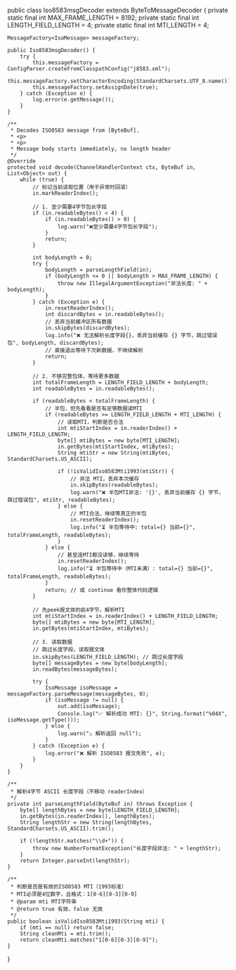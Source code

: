 public class Iso8583msgDecoder extends ByteToMessageDecoder {
    private static final int MAX_FRAME_LENGTH = 8192;
    private static final int LENGTH_FIELD_LENGTH = 4;
    private static final int MTI_LENGTH = 4;

    MessageFactory<IsoMessage> messageFactory;

    public Iso8583msgDecoder() {
        try {
            this.messageFactory = ConfigParser.createFromClasspathConfig("j8583.xml");
            this.messageFactory.setCharacterEncoding(StandardCharsets.UTF_8.name());
            this.messageFactory.setAssignDate(true);
        } catch (Exception e) {
            log.error(e.getMessage());
        }
    }

    /**
     * Decodes ISO8583 message from [ByteBuf].
     * <p>
     * <p>
     * Message body starts immediately, no length header
     */
    @Override
    protected void decode(ChannelHandlerContext ctx, ByteBuf in, List<Object> out) {
        while (true) {
            // 标记当前读取位置（用于异常时回滚）
            in.markReaderIndex();

            // 1. 至少需要4字节包长字段
            if (in.readableBytes() < 4) {
                if (in.readableBytes() > 0) {
                    log.warn("❌至少需要4字节包长字段");
                }
                return;
            }

            int bodyLength = 0;
            try {
                bodyLength = parseLengthField(in);
                if (bodyLength <= 0 || bodyLength > MAX_FRAME_LENGTH) {
                    throw new IllegalArgumentException("非法长度: " + bodyLength);
                }
            } catch (Exception e) {
                in.resetReaderIndex();
                int discardBytes = in.readableBytes();
                // 丢弃当前缓冲区所有数据
                in.skipBytes(discardBytes);
                log.info("❌ 无法解析长度字段{}，丢弃当前缓存 {} 字节，跳过错误包", bodyLength, discardBytes);
                // 直接退出等待下次新数据，不继续解析
                return;
            }

            // 2. 不够完整包体，等待更多数据
            int totalFrameLength = LENGTH_FIELD_LENGTH + bodyLength;
            int readableBytes = in.readableBytes();

            if (readableBytes < totalFrameLength) {
                // 半包，但先看看是否有足够数据读MTI
                if (readableBytes >= LENGTH_FIELD_LENGTH + MTI_LENGTH) {
                    // 读取MTI，判断是否合法
                    int mtiStartIndex = in.readerIndex() + LENGTH_FIELD_LENGTH;
                    byte[] mtiBytes = new byte[MTI_LENGTH];
                    in.getBytes(mtiStartIndex, mtiBytes);
                    String mtiStr = new String(mtiBytes, StandardCharsets.US_ASCII);

                    if (!isValidIso8583Mti1993(mtiStr)) {
                        // 非法 MTI，丢弃本次缓存
                        in.skipBytes(readableBytes);
                        log.warn("❌ 半包MTI非法: '{}', 丢弃当前缓存 {} 字节，跳过错误包", mtiStr, readableBytes);
                    } else {
                        // MTI合法，继续等真正的半包
                        in.resetReaderIndex();
                        log.info("⏳ 半包等待中: total={} 当前={}", totalFrameLength, readableBytes);
                    }
                } else {
                    // 甚至连MTI都没读够，继续等待
                    in.resetReaderIndex();
                    log.info("⏳ 半包等待中（MTI未满）: total={} 当前={}", totalFrameLength, readableBytes);
                }
                return; // 或 continue 看你整体代码逻辑
            }

            // 先peek报文体的前4字节，解析MTI
            int mtiStartIndex = in.readerIndex() + LENGTH_FIELD_LENGTH;
            byte[] mtiBytes = new byte[MTI_LENGTH];
            in.getBytes(mtiStartIndex, mtiBytes);

            // 3. 读取数据
            // 跳过长度字段，读取报文体
            in.skipBytes(LENGTH_FIELD_LENGTH); // 跳过长度字段
            byte[] messageBytes = new byte[bodyLength];
            in.readBytes(messageBytes);

            try {
                IsoMessage isoMessage = messageFactory.parseMessage(messageBytes, 0);
                if (isoMessage != null) {
                    out.add(isoMessage);
                    Console.log("✅ 解析成功 MTI: {}", String.format("%04X", isoMessage.getType()));
                } else {
                    log.warn("⚠️ 解析返回 null");
                }
            } catch (Exception e) {
                log.error("❌ 解析 ISO8583 报文失败", e);
            }
        }
    }

    /**
     * 解析4字节 ASCII 长度字段（不移动 readerIndex）
     */
    private int parseLengthField(ByteBuf in) throws Exception {
        byte[] lengthBytes = new byte[LENGTH_FIELD_LENGTH];
        in.getBytes(in.readerIndex(), lengthBytes);
        String lengthStr = new String(lengthBytes, StandardCharsets.US_ASCII).trim();

        if (!lengthStr.matches("\\d+")) {
            throw new NumberFormatException("长度字段非法: " + lengthStr);
        }
        return Integer.parseInt(lengthStr);
    }

    /**
     * 判断是否是有效的ISO8583 MTI（1993标准）
     * MTI必须是4位数字，且格式：1[0-6][0-3][0-9]
     * @param mti MTI字符串
     * @return true 有效，false 无效
     */
    public boolean isValidIso8583Mti1993(String mti) {
        if (mti == null) return false;
        String cleanMti = mti.trim();
        return cleanMti.matches("1[0-6][0-3][0-9]");
    }
}